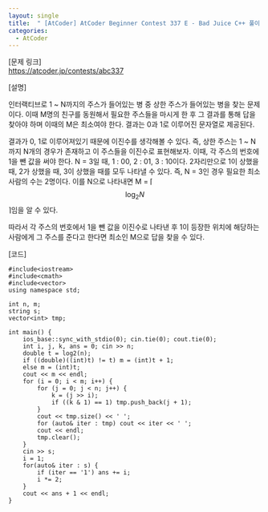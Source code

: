 ```yaml
---
layout: single
title:  " [AtCoder] AtCoder Beginner Contest 337 E - Bad Juice C++ 풀이 "
categories:
  - AtCoder
---
```


[문제 링크]   
<https://atcoder.jp/contests/abc337>


[설명]

인터랙티브로 1 ~ N까지의 주스가 들어있는 병 중 상한 주스가 들어있는 병을 찾는 문제이다.
이때 M명의 친구를 동원해서 필요한 주스들을 마시게 한 후 그 결과를 통해 답을 찾아야 하며 이때의 M은 최소여야 한다.
결과는 0과 1로 이루어진 문자열로 제공된다.

결과가 0, 1로 이루어져있기 때문에 이진수를 생각해볼 수 있다.
즉, 상한 주스는 1 ~ N까지 N개의 경우가 존재하고 이 주스들을 이진수로 표현해보자.
이때, 각 주스의 번호에 1을 뺀 값을 써야 한다.
N = 3일 때, 1 : 00, 2 : 01, 3 : 10이다.
2자리만으로 1이 상했을 때, 2가 상했을 때, 3이 상했을 때를 모두 나타낼 수 있다.
즉, N = 3인 경우 필요한 최소 사람의 수는 2명이다.
이를 N으로 나타내면 M = ⌈$$\log_{2} N$$⌉임을 알 수 있다.

따라서 각 주스의 번호에서 1을 뺀 값을 이진수로 나타낸 후 1이 등장한 위치에 해당하는 사람에게 그 주스를 준다고 한다면 최소인 M으로 답을 찾을 수 있다.

[코드]
```
#include<iostream>
#include<cmath>
#include<vector>
using namespace std;

int n, m;
string s;
vector<int> tmp;

int main() {
    ios_base::sync_with_stdio(0); cin.tie(0); cout.tie(0);
    int i, j, k, ans = 0; cin >> n;
    double t = log2(n);
    if ((double)((int)t) != t) m = (int)t + 1;
    else m = (int)t;
    cout << m << endl;
    for (i = 0; i < m; i++) {
        for (j = 0; j < n; j++) {
            k = (j >> i);
            if ((k & 1) == 1) tmp.push_back(j + 1);
        }
        cout << tmp.size() << ' ';
        for (auto& iter : tmp) cout << iter << ' ';
        cout << endl;
        tmp.clear();
    }
    cin >> s;
    i = 1;
    for(auto& iter : s) {
        if (iter == '1') ans += i;
        i *= 2;
    }
    cout << ans + 1 << endl;
}
```
